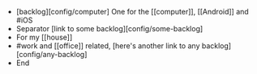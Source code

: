 - [backlog][config/computer] One for the [[computer]], [[Android]] and #iOS
- Separator [link to some backlog][config/some-backlog]
- For my [[house]]
- #work and [[office]] related, [here's another link to any backlog][config/any-backlog]
- End
